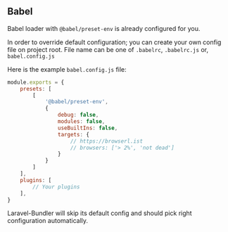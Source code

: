 ## Babel

Babel loader with `@babel/preset-env` is already configured for you.

In order to override default configuration; you can create your own config file on project root. File name can be one
of `.babelrc`, `.babelrc.js` or, `babel.config.js`

Here is the example `babel.config.js` file:

```js
module.exports = {
    presets: [
        [
            '@babel/preset-env',
            {
                debug: false,
                modules: false,
                useBuiltIns: false,
                targets: {
                    // https://browserl.ist
                    // browsers: ['> 2%', 'not dead']
                }
            }
        ]
    ],
    plugins: [
        // Your plugins
    ],
}
```

Laravel-Bundler will skip its default config and should pick right configuration automatically.
